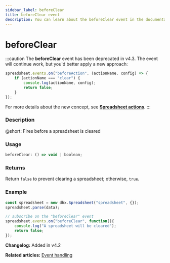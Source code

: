 ```yaml
---
sidebar_label: beforeClear
title: beforeClear event
description: You can learn about the beforeClear event in the documentation of the DHTMLX JavaScript Spreadsheet library. Browse developer guides and API reference, try out code examples and live demos, and download a free 30-day evaluation version of DHTMLX Spreadsheet.
---
```


# beforeClear

:::caution
The **beforeClear** event has been deprecated in v4.3. The event will continue work, but you'd better apply a new approach:

~~~js
spreadsheet.events.on("beforeAction", (actionName, config) => {
    if (actionName === "clear") {
        console.log(actionName, config);
        return false;
    }
});
~~~

For more details about the new concept, see **[Spreadsheet actions](api/overview/actions_overview.md)**. 
:::

### Description

@short: Fires before a spreadsheet is cleared

### Usage

~~~jsx
beforeClear: () => void | boolean;
~~~

### Returns

Return `false` to prevent clearing a spreadsheet; otherwise, `true`.

### Example

~~~jsx {5-8}
const spreadsheet = new dhx.Spreadsheet("spreadsheet", {});
spreadsheet.parse(data);

// subscribe on the "beforeClear" event
spreadsheet.events.on("beforeClear", function(){
	console.log("A spreadsheet will be cleared");
    return false;
});
~~~

**Changelog:** Added in v4.2

**Related articles:** [Event handling](handling_events.md)